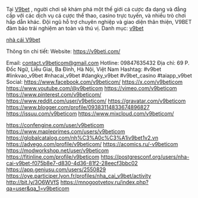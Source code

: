 Tại <a href="https://v9beti.com/">V9bet</a> , người chơi sẽ khám phá một thế giới cá cược đa dạng và đẳng cấp với các dịch vụ cá cược thể thao, casino trực tuyến, và nhiều trò chơi hấp dẫn khác. Đội ngũ hỗ trợ chuyên nghiệp và giao diện thân thiện, V9BET đảm bảo trải nghiệm an toàn và thú vị.
Danh mục:
<a href="https://v9beti.com/">v9bet</a>

<a href="https://v9beti.com/">nhà cái V9bet</a>


Thông tin chi tiết:
Website: <a href="https://v9beti.com/">https://v9beti.com/</a>

Email: contact.v9beticom@gmail.com
Hotline: 09847635432
Địa chỉ: 69 P. Đốc Ngữ, Liễu Giai, Ba Đình, Hà Nội, Việt Nam
Hashtag: #v9bet #linkvao_v9bet #nhacai_v9bet #dangky_v9bet #v9bet_casino #taiapp_v9bet
Social:
<a href="https://www.facebook.com/v9beticom/">https://www.facebook.com/v9beticom/</a>
<a href="https://x.com/v9beticom">https://x.com/v9beticom</a>
<a href="https://www.youtube.com/@v9beticom">https://www.youtube.com/@v9beticom</a>
<a href="https://vimeo.com/v9beticom">https://vimeo.com/v9beticom</a>
<a href="https://www.pinterest.com/v9beticom/">https://www.pinterest.com/v9beticom/</a>
<a href="https://www.reddit.com/user/v9beticom/">https://www.reddit.com/user/v9beticom/</a>
<a href="https://gravatar.com/v9beticom">https://gravatar.com/v9beticom</a>
<a href="https://www.blogger.com/profile/09383114833674896827">https://www.blogger.com/profile/09383114833674896827</a>
<a href="https://issuu.com/v9beticom">https://issuu.com/v9beticom</a>
<a href="https://www.mixcloud.com/v9beticom/">https://www.mixcloud.com/v9beticom/</a>


<a href="https://confengine.com/user/v9beticom">https://confengine.com/user/v9beticom</a>
<a href="https://www.mapleprimes.com/users/v9beticom">https://www.mapleprimes.com/users/v9beticom</a>
<a href="https://globalcatalog.com/nh%C3%A0c%C3%A1iv9bet1v2.vn">https://globalcatalog.com/nh%C3%A0c%C3%A1iv9bet1v2.vn</a>
<a href="https://advego.com/profile/v9beticom/">https://advego.com/profile/v9beticom/</a>
<a href="https://acomics.ru/-v9beticom">https://acomics.ru/-v9beticom</a>
<a href="https://modworkshop.net/user/v9beticom">https://modworkshop.net/user/v9beticom</a>
<a href="https://fitinline.com/profile/v9beticom">https://fitinline.com/profile/v9beticom</a>
<a href="https://postgresconf.org/users/nha-cai-v9bet-f075b8e7-d830-4d36-81f2-28eecf3bbc02">https://postgresconf.org/users/nha-cai-v9bet-f075b8e7-d830-4d36-81f2-28eecf3bbc02</a>
<a href="https://app.geniusu.com/users/2550829">https://app.geniusu.com/users/2550829</a>
<a href="https://oye.participer.lyon.fr/profiles/nha_cai_v9bet/activity">https://oye.participer.lyon.fr/profiles/nha_cai_v9bet/activity</a>
<a href="http://bit.ly/3O6WVfS">http://bit.ly/3O6WVfS</a>
<a href="https://mnogootvetov.ru/index.php?qa=user&qa_1=v9beticom">https://mnogootvetov.ru/index.php?qa=user&qa_1=v9beticom</a>
